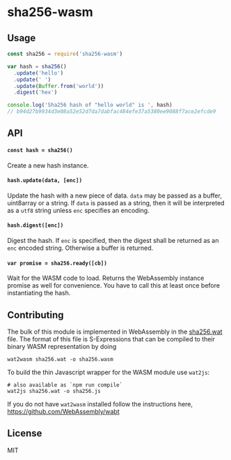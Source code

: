 # sha256-wasm
## Usage
```js
const sha256 = require('sha256-wasm')

var hash = sha256()
  .update('hello')
  .update(' ')
  .update(Buffer.from('world'))
  .digest('hex')

console.log('Sha256 hash of "hello world" is ', hash)
// b94d27b9934d3e08a52e52d7da7dabfac484efe37a5380ee9088f7ace2efcde9
```

## API
#### `const hash = sha256()`

Create a new hash instance.

#### `hash.update(data, [enc])`

Update the hash with a new piece of data. `data` may be passed as a buffer, uint8array or a string. If `data` is passed as a string, then it will be interpreted as a `utf8` string unless `enc` specifies an encoding.

#### `hash.digest([enc])`

Digest the hash. If `enc` is specified, then the digest shall be returned as an `enc` encoded string. Otherwise a buffer is returned.

#### `var promise = sha256.ready([cb])`

Wait for the WASM code to load. Returns the WebAssembly instance promise as well for convenience.
You have to call this at least once before instantiating the hash.

## Contributing

The bulk of this module is implemented in WebAssembly in the [sha256.wat](sha256.wat) file.
The format of this file is S-Expressions that can be compiled to their binary WASM representation by doing

```
wat2wasm sha256.wat -o sha256.wasm
```

To build the thin Javascript wrapper for the WASM module use `wat2js`:

```
# also available as `npm run compile`
wat2js sha256.wat -o sha256.js
```

If you do not have `wat2wasm` installed follow the instructions here, https://github.com/WebAssembly/wabt

## License

MIT
